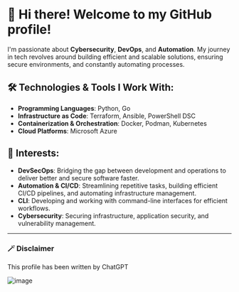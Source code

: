 # 👋 Hi there! Welcome to my GitHub profile!

I'm passionate about **Cybersecurity**, **DevOps**, and **Automation**. My journey in tech revolves around building efficient and scalable solutions, ensuring secure environments, and constantly automating processes.

## 🛠️ Technologies & Tools I Work With:

- **Programming Languages**: Python, Go
- **Infrastructure as Code**: Terraform, Ansible, PowerShell DSC
- **Containerization & Orchestration**: Docker, Podman, Kubernetes
- **Cloud Platforms**: Microsoft Azure

## 🚀 Interests:

- **DevSecOps**: Bridging the gap between development and operations to deliver better and secure software faster.
- **Automation & CI/CD**: Streamlining repetitive tasks, building efficient CI/CD pipelines, and automating infrastructure management.
- **CLI**: Developing and working with command-line interfaces for efficient workflows.
- **Cybersecurity**: Securing infrastructure, application security, and vulnerability management.
  
---

### 🪄 Disclaimer

This profile has been written by ChatGPT 

![image](https://github.com/user-attachments/assets/7dd56e71-0930-4c8a-b100-a5c28ed99afc)
